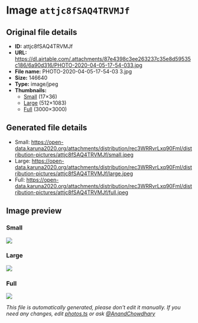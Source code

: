 # Image `attjc8fSAQ4TRVMJf`

## Original file details

- **ID:** attjc8fSAQ4TRVMJf
- **URL:** https://dl.airtable.com/.attachments/87e4398c3ee263237c35e8d59535c186/6a90d316/PHOTO-2020-04-05-17-54-033.jpg
- **File name:** PHOTO-2020-04-05-17-54-03 3.jpg
- **Size:** 146640
- **Type:** image/jpeg
- **Thumbnails:**
  - [Small](https://dl.airtable.com/.attachmentThumbnails/32dacdc850fe2091b311784e9b191aa6/5119b9c5) (17×36)
  - [Large](https://dl.airtable.com/.attachmentThumbnails/f94fd8a9b4e3ff99b4b866057c3f4ed9/a12d7d32) (512×1083)
  - [Full](https://dl.airtable.com/.attachmentThumbnails/4812ecdf7e3fe8fc546868827fbf1ab8/28f4e32a) (3000×3000)

## Generated file details

- Small: https://open-data.karuna2020.org/attachments/distribution/rec3WRRvrLxq90FmI/distribution-pictures/attjc8fSAQ4TRVMJf/small.jpeg
- Large: https://open-data.karuna2020.org/attachments/distribution/rec3WRRvrLxq90FmI/distribution-pictures/attjc8fSAQ4TRVMJf/large.jpeg
- Full: https://open-data.karuna2020.org/attachments/distribution/rec3WRRvrLxq90FmI/distribution-pictures/attjc8fSAQ4TRVMJf/full.jpeg

## Image preview

### Small

![](https://open-data.karuna2020.org/attachments/distribution/rec3WRRvrLxq90FmI/distribution-pictures/attjc8fSAQ4TRVMJf/small.jpeg)

### Large

![](https://open-data.karuna2020.org/attachments/distribution/rec3WRRvrLxq90FmI/distribution-pictures/attjc8fSAQ4TRVMJf/large.jpeg)

### Full

![](https://open-data.karuna2020.org/attachments/distribution/rec3WRRvrLxq90FmI/distribution-pictures/attjc8fSAQ4TRVMJf/full.jpeg)

_This file is automatically generated, please don't edit it manually. If you need any changes, edit [photos.ts](/photos.ts) or ask [@AnandChowdhary](https://github.com/AnandChowdhary)_
